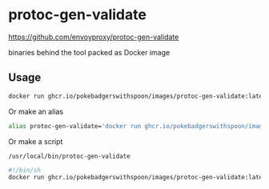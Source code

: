  # protoc-gen-validate 

https://github.com/envoyproxy/protoc-gen-validate

binaries behind the tool packed as Docker image

## Usage

```sh
docker run ghcr.io/pokebadgerswithspoon/images/protoc-gen-validate:latest
```

Or make an alias

```sh
alias protoc-gen-validate='docker run ghcr.io/pokebadgerswithspoon/images/protoc-gen-validate:latest'
```

Or make a script

`/usr/local/bin/protoc-gen-validate`
```sh
#!/bin/sh
docker run ghcr.io/pokebadgerswithspoon/images/protoc-gen-validate:latest
```